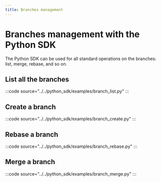 ```yaml
---
title: Branches management
---
```


# Branches management with the Python SDK

The Python SDK can be used for all standard operations on the branches: list, merge, rebase, and so on.

## List all the branches

:::code source="../../python_sdk/examples/branch_list.py" :::

## Create a branch

:::code source="../../python_sdk/examples/branch_create.py" :::

## Rebase a branch

:::code source="../../python_sdk/examples/branch_rebase.py" :::

## Merge a branch

:::code source="../../python_sdk/examples/branch_merge.py" :::
